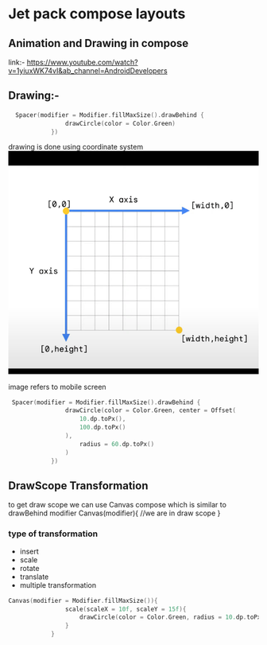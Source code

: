 # Jet pack compose layouts
## Animation and Drawing in compose 

link:-  https://www.youtube.com/watch?v=1yiuxWK74vI&ab_channel=AndroidDevelopers


## Drawing:-

```kotlin
  Spacer(modifier = Modifier.fillMaxSize().drawBehind {
                drawCircle(color = Color.Green)
            })
```
drawing is done using coordinate system 
![img_1.png](img_1.png)

image refers to mobile screen

```kotlin
 Spacer(modifier = Modifier.fillMaxSize().drawBehind {
                drawCircle(color = Color.Green, center = Offset(
                    10.dp.toPx(),
                    100.dp.toPx()
                ),
                    radius = 60.dp.toPx()
                )
            })
```

## DrawScope Transformation

to get draw scope we can use Canvas compose which is similar to drawBehind modifier 
Canvas(modifier){
//we are in draw scope
}
### type of transformation
- insert
- scale
- rotate
- translate
- multiple transformation

```kotlin
Canvas(modifier = Modifier.fillMaxSize()){
                scale(scaleX = 10f, scaleY = 15f){
                    drawCircle(color = Color.Green, radius = 10.dp.toPx())
                }
            }
```
